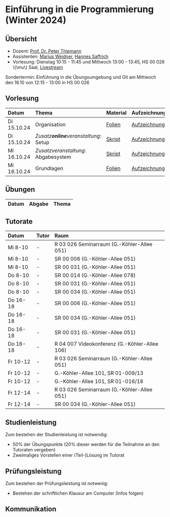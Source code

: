 # Einführung in die Programmierung (Winter 2024)

## Übersicht

- Dozent: [Prof. Dr. Peter Thiemann](/team/thiemann.md)
- Assistenten: [Marius Weidner](/team/weidner.md), [Hannes Saffrich](/team/saffrich.md)
- Vorlesung: Dienstag 10:15 - 11:45 und Mittwoch 13:00 - 13:45, HS 00 026 \\(\mu\\) Saal, [Livestream]() 

<div class="warning">
Sondertermin: Einführung in die Übungsumgebung und Git am Mittwoch den 16.10 von 12:15 - 13:00 in HS 00 026
</div>

## Vorlesung

| Datum | Thema | Material | Aufzeichnung 
|:-----|:-----|:-----|:-----|
| Di 15.10.24 | Organisation | [Folien][lecture00-slides] | [Aufzeichnung][lecture00-recording] |
| Di 15.10.24 | _Zusatz**online**veranstaltung_: Setup | [Skript][lecture01-script1] | [Aufzeichnung][lecture01-recording1] |
| Mi 16.10.24 | _Zusatzveranstaltung_: Abgabesystem | [Skript][lecture01-script2] | [Aufzeichnung][lecture01-recording2] |
| Mi 16.10.24 | Grundlagen | [Folien][lecture01-slides] | [Aufzeichnung][lecture01-recording] |

[lecture00-slides]: /teaching/24ws/eidp.htmll
[lecture00-recording]:  /teaching/24ws/eidp.htmll
[lecture01-script1]: eidp/setup.html
[lecture01-script2]: eidp/abgabesystem.html
[lecture01-recording1]: https://www.youtube.com/watch?v=j3-4dp5xSKk
[lecture01-recording2]: /teaching/24ws/eidp.htmll
[lecture01-slides]: /teaching/24ws/eidp.htmll
[lecture01-recording]: /teaching/24ws/eidp.html


## Übungen

| Datum | Abgabe | Thema |
|:-----|:-----|:-----|

## Tutorate

| Datum | Tutor | Raum |
|:-----|:-----|:-----|
| Mi 8-10 | - | R 03 026 Seminarraum (G.-Köhler-Allee 051) |
| Mi 8-10 | - | SR 00 006 (G.-Köhler-Allee 051) |
| Mi 8-10 | - | SR 00 031 (G.-Köhler-Allee 051) |
| Do 8-10 | - | SR 00 014 (G.-Köhler-Allee 078) |
| Do 8-10 | - | SR 00 031 (G.-Köhler-Allee 051) |
| Do 8-10 | - | SR 00 034 (G.-Köhler-Allee 051) |
| Do 16-18 | - | SR 00 006 (G.-Köhler-Allee 051) |
| Do 16-18 | - | SR 00 034 (G.-Köhler-Allee 051) |
| Do 16-18 | - | SR 00 031 (G.-Köhler-Allee 051) |
| Do 16-18 | - | R 04 007 Videokonferenz (G.-Köhler-Allee 106) |
| Fr 10-12 | - | R 03 026 Seminarraum (G.-Köhler-Allee 051) |
| Fr 10-12 | - | G.-Köhler-Allee 101, SR 01-009/13 |
| Fr 10-12 | - | G.-Köhler-Allee 101, SR 01-016/18 |
| Fr 12-14 | - | R 03 026 Seminarraum (G.-Köhler-Allee 051) |
| Fr 12-14 | - | SR 00 034 (G.-Köhler-Allee 051) |

## Studienleistung

Zum bestehen der Studienleistung ist notwendig:
- 50% der Übungspunkte (20% dieser werden für die Teilnahme an den Tutoraten vergeben)
- Zweimaliges Vorstellen einer (Teil-)Lösung im Tutorat 

## Prüfungsleistung

Zum bestehen der Prüfungsleistung ist notwenig:
- Bestehen der schriftlichen Klausur am Computer (Infos folgen)

## Kommunikation